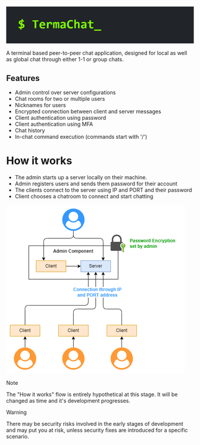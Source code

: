 ![TermaChat](docs/title.png)

A terminal based peer-to-peer chat application, designed for local as well as global chat through either 1-1 or group chats.

## Features

- Admin control over server configurations
- Chat rooms for two or multiple users
- Nicknames for users
- Encrypted connection between client and server messages
- Client authentication using password
- Client authentication using MFA
- Chat history
- In-chat command execution (commands start with '/')

# How it works

- The admin starts up a server locally on their machine.
- Admin registers users and sends them password for their account
- The clients connect to the server using IP and PORT and their password
- Client chooses a chatroom to connect and start chatting  

![how_it_works](/docs/how_it_works.png)

> [!NOTE]
> The "How it works" flow is entirely hypothetical at this stage. It will be changed as time and it's development progresses.

> [!WARNING]
> There may be security risks involved in the early stages of development and may put you at risk, unless security fixes are introduced for a specific scenario.